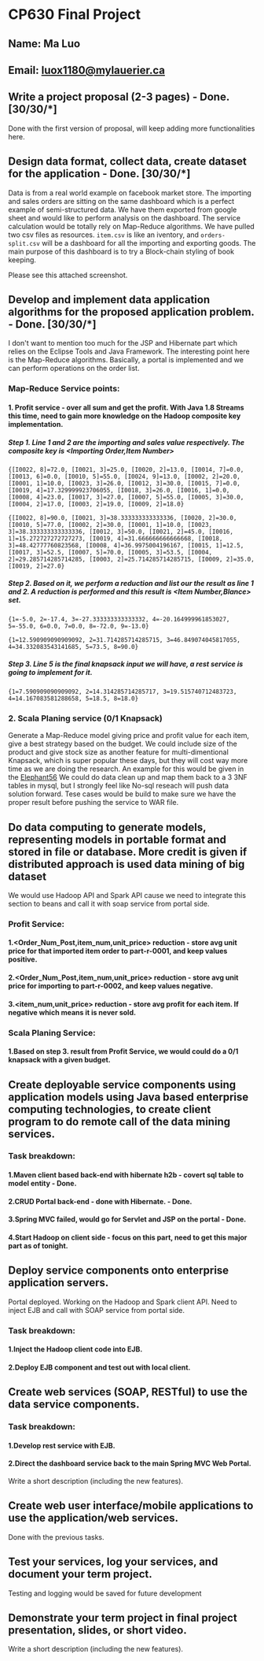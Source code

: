# CP630 Final Project

## Name: Ma Luo
## Email: luox1180@mylauerier.ca

## Write a project proposal (2-3 pages) - Done. [30/30/*]

Done with the first version of proposal, will keep adding more functionalities here.

## Design data format, collect data, create dataset for the application - Done. [30/30/*]

Data is from a real world example on facebook market store.  The importing and sales orders are sitting on the same dashboard which is a perfect example of semi-structured data.  We have them exported from google sheet and would like to perform analysis on the dashboard.  The service calculation would be totally rely on Map-Reduce algorithms. We have pulled two csv files as resources.  ``item.csv`` is like an iventory, and ``orders-split.csv`` will be a dashboard for all the importing and exporting goods.  The main purpose of this dashboard is to try a Block-chain styling of book keeping.

Please see this attached screenshot.

## Develop and implement data application algorithms for the proposed application problem. - Done. [30/30/*]

I don't want to mention too much for the JSP and Hibernate part which relies on the Eclipse Tools and Java Framework.  The interesting point here is the Map-Reduce algorithms.  Basically, a portal is implemented and we can perform operations on the order list.

### Map-Reduce Service points:

#### 1. Profit service - over all sum and get the profit.  With Java 1.8 Streams this time, need to gain more knowledge on the Hadoop composite key implementation.

##### Step 1. Line 1 and 2 are the importing and sales value respectively.  The composite key is <Importing Order,Item Number>

``{[I0022, 8]=72.0, [I0021, 3]=25.0, [I0020, 2]=13.0, [I0014, 7]=0.0, [I0013, 6]=0.0, [I0010, 5]=55.0, [I0024, 9]=13.0, [I0002, 2]=20.0, [I0001, 1]=10.0, [I0023, 3]=26.0, [I0012, 3]=30.0, [I0015, 7]=0.0, [I0019, 4]=17.329999923706055, [I0018, 3]=26.0, [I0016, 1]=0.0, [I0008, 4]=23.0, [I0017, 3]=27.0, [I0007, 5]=55.0, [I0005, 3]=30.0, [I0004, 2]=17.0, [I0003, 2]=19.0, [I0009, 2]=18.0}``

``{[I0022, 8]=90.0, [I0021, 3]=38.333333333333336, [I0020, 2]=30.0, [I0010, 5]=77.0, [I0002, 2]=30.0, [I0001, 1]=10.0, [I0023, 3]=38.333333333333336, [I0012, 3]=50.0, [I0021, 2]=45.0, [I0016, 1]=15.272727272727273, [I0019, 4]=31.666666666666668, [I0018, 3]=48.42777760823568, [I0008, 4]=36.9975004196167, [I0015, 1]=12.5, [I0017, 3]=52.5, [I0007, 5]=70.0, [I0005, 3]=53.5, [I0004, 2]=29.285714285714285, [I0003, 2]=25.714285714285715, [I0009, 2]=35.0, [I0019, 2]=27.0}``

##### Step 2. Based on it, we perform a reduction and list our the result as line 1 and 2.  A reduction is performed and this result is <Item Number,Blance> set.

``{1=-5.0, 2=-17.4, 3=-27.333333333333332, 4=-20.164999961853027, 5=-55.0, 6=0.0, 7=0.0, 8=-72.0, 9=-13.0}``

``{1=12.590909090909092, 2=31.714285714285715, 3=46.849074045817055, 4=34.332083543141685, 5=73.5, 8=90.0}``

##### Step 3. Line 5 is the final knapsack input we will have, a rest service is going to implement for it.

``{1=7.590909090909092, 2=14.314285714285717, 3=19.515740712483723, 4=14.167083581288658, 5=18.5, 8=18.0}``

### 2. Scala Planing service (0/1 Knapsack)

Generate a Map-Reduce model giving price and profit value for each item, give a best strategy based on the budget.  We could include size of the product and give stock size as another feature for multi-dimentional Knapsack, which is super popular these days, but they will cost way more time as we are doing the research.  An example for this would be given in the [Elephant56](https://github.com/pasqualesalza/elephant56) We could do data clean up and map them back to a 3 3NF tables in mysql, but I strongly feel like No-sql reseach will push data solution forward.  Tese cases would be build to make sure we have the proper result before pushing the service to WAR file.

## Do data computing to generate models, representing models in portable format and stored in file or database. More credit is given if distributed approach is used data mining of big dataset

We would use Hadoop API and Spark API cause we need to integrate this section to beans and call it with soap service from portal side.

### Profit Service:

#### 1.<Order_Num_Post,item_num,unit_price> reduction - store avg unit price for that imported item order to part-r-0001, and keep values positive.

#### 2.<Order_Num_Post,item_num,unit_price> reduction - store avg unit price for importing to part-r-0002, and keep values negative.

#### 3.<item_num,unit_price> reduction - store avg profit for each item.  If negative which means it is never sold.

### Scala Planing Service:

#### 1.Based on step 3. result from Profit Service, we would could do a 0/1 knapsack with a given budget.

## Create deployable service components using application models using Java based enterprise computing technologies, to create client program to do remote call of the data mining services.

### Task breakdown:

#### 1.Maven client based back-end with hibernate h2b - covert sql table to model entity - Done.

#### 2.CRUD Portal back-end - done with Hibernate. - Done.

#### 3.Spring MVC failed, would go for Servlet and JSP on the portal - Done.

#### 4.Start Hadoop on client side - focus on this part, need to get this major part as of tonight.

## Deploy service components onto enterprise application servers.

Portal deployed.  Working on the Hadoop and Spark client API.  Need to inject EJB and call with SOAP service from portal side.

### Task breakdown:

#### 1.Inject the Hadoop client code into EJB.

#### 2.Deploy EJB component and test out with local client.

## Create web services (SOAP, RESTful) to use the data service components.

### Task breakdown:

#### 1.Develop rest service with EJB.

#### 2.Direct the dashboard service back to the main Spring MVC Web Portal.

Write a short description (including the new features).

## Create web user interface/mobile applications to use the application/web services.

Done with the previous tasks.

## Test your services, log your services, and document your term project.

Testing and logging would be saved for future development

## Demonstrate your term project in final project presentation, slides, or short video.

Write a short description (including the new features).
